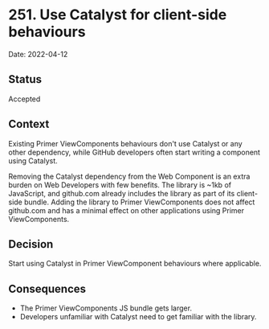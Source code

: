 # 251. Use Catalyst for client-side behaviours

Date: 2022-04-12

## Status

Accepted

## Context

<!-- The issue motivating this decision, and any context that influences or constrains the decision. -->

Existing Primer ViewComponents behaviours don't use Catalyst or any other dependency, while GitHub developers often start writing a component using Catalyst.

Removing the Catalyst dependency from the Web Component is an extra burden on Web Developers with few benefits. The library is ~1kb of JavaScript, and github.com already includes the library as part of its client-side bundle. Adding the library to Primer ViewComponents does not affect github.com and has a minimal effect on other applications using Primer ViewComponents.

## Decision

<!-- The change that we're proposing or have agreed to implement. -->

Start using Catalyst in Primer ViewComponent behaviours where applicable.

## Consequences

<!-- What becomes easier or more difficult to do and any risks introduced by the change that will need to be mitigated.-->

- The Primer ViewComponents JS bundle gets larger.
- Developers unfamiliar with Catalyst need to get familiar with the library.
